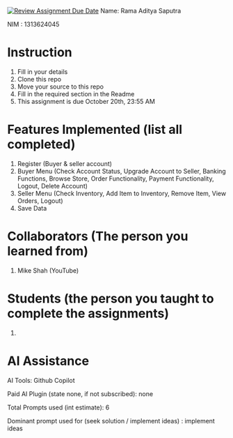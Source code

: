 [![Review Assignment Due Date](https://classroom.github.com/assets/deadline-readme-button-22041afd0340ce965d47ae6ef1cefeee28c7c493a6346c4f15d667ab976d596c.svg)](https://classroom.github.com/a/uAfN8jpt)
Name: Rama Aditya Saputra

NIM : 1313624045

# Instruction
1. Fill in your details
2. Clone this repo
3. Move your source to this repo
4. Fill in the required section in the Readme
5. This assignment is due October 20th, 23:55 AM

# Features Implemented (list all completed)
1. Register (Buyer & seller account)
2. Buyer Menu (Check Account Status, Upgrade Account to Seller, Banking Functions, Browse Store, Order Functionality, Payment Functionality, Logout, Delete Account)
3. Seller Menu (Check Inventory, Add Item to Inventory, Remove Item, View Orders, Logout)
4. Save Data


# Collaborators (The person you learned from)
1. Mike Shah (YouTube)

# Students (the person you taught to complete the assignments)
1.

# AI Assistance
AI Tools: Github Copilot

Paid AI Plugin (state none, if not subscribed): none

Total Prompts used (int estimate): 6

Dominant prompt used for (seek solution / implement ideas) : implement ideas

